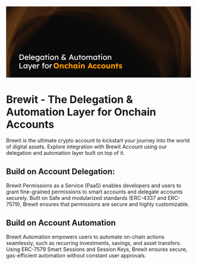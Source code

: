 ![Header](./hero-brewit.png)

# Brewit - The Delegation & Automation Layer for Onchain Accounts

Brewit is the ultimate crypto account to kickstart your journey into the world of digital assets. Explore integration with Brewit Account using our delegation and automation layer built on top of it. 

## Build on Account Delegation:
Brewit Permissions as a Service (PaaS) enables developers and users to grant fine-grained permissions to smart accounts and delegate accounts securely. Built on Safe and modularized standards (ERC-4337 and ERC-7579), Brewit ensures that permissions are secure and highly customizable.

## Build on Account Automation
Brewit Automation empowers users to automate on-chain actions seamlessly, such as recurring investments, savings, and asset transfers. Using ERC-7579 Smart Sessions and Session Keys, Brewit ensures secure, gas-efficient automation without constant user approvals.
